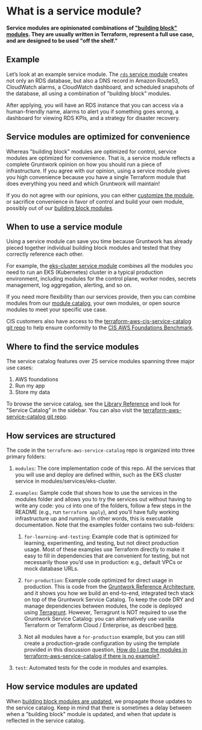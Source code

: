 # What is a service module?

**Service modules are opinionated combinations of ["building block" modules](./modules). They are usually written in Terraform, represent a full use case, and are designed to be used "off the shelf."**

## Example

Let’s look at an example service module. The [`rds` service module](/reference/services/data-storage/amazon-rds) creates not only an RDS database, but also a DNS record in Amazon Route53, CloudWatch alarms, a CloudWatch dashboard, and scheduled snapshots of the database, all using a combination of "building block" modules.

After applying, you will have an RDS instance that you can access via a human-friendly name, alarms to alert you if something goes wrong, a dashboard for viewing RDS KPIs, and a strategy for disaster recovery.

## Service modules are optimized for convenience

Whereas "building block" modules are optimized for control, service modules are optimized for convenience. That is, a service module reflects a complete Gruntwork opinion on how you should run a piece of infrastructure. If you agree with our opinion, using a service module gives you high convenience because you have a single Terraform module that does everything you need and which Gruntwork will maintain!

If you do not agree with our opinions, you can either [customize the module](/library/usage/customizing-modules), or sacrifice convenience in favor of control and build your own module, possibly out of our [building block modules](/library/overview/modules).

## When to use a service module

Using a service module can save you time because Gruntwork has already pieced together individual building block modules and tested that they correctly reference each other.

For example, the [eks-cluster service module](/reference/services/app-orchestration/amazon-eks) combines all the modules you need to run an EKS (Kubernetes) cluster in a typical production environment, including modules for the control plane, worker nodes, secrets management, log aggregation, alerting, and so on.

If you need more flexibility than our services provide, then you can combine modules from our [module catalog](./modules#where-to-find-the-building-block-modules), your own modules, or open source modules to meet your specific use case.

CIS customers also have access to the [terraform-aws-cis-service-catalog git repo](https://github.com/gruntwork-io/terraform-aws-service-catalog) to help ensure conformity to the [CIS AWS Foundations Benchmark](https://gruntwork.io/achieve-compliance/).

## Where to find the service modules

The service catalog features over 25 service modules spanning three major use cases:

1. AWS foundations
2. Run my app
3. Store my data

To browse the service catalog, see the [Library Reference](/library/reference/) and look for "Service Catalog" in the sidebar. You can also visit the [terraform-aws-service-catalog git repo](https://github.com/gruntwork-io/terraform-aws-service-catalog).

## How services are structured

The code in the `terraform-aws-service-catalog` repo is organized into three primary folders:

1. `modules`: The core implementation code of this repo. All the services that you will use and deploy are defined within, such as the EKS cluster service in modules/services/eks-cluster.

1. `examples`: Sample code that shows how to use the services in the modules folder and allows you to try the services out without having to write any code: you `cd` into one of the folders, follow a few steps in the README (e.g., run `terraform apply`), and you’ll have fully working infrastructure up and running. In other words, this is executable documentation. Note that the examples folder contains two sub-folders:

    1. `for-learning-and-testing`: Example code that is optimized for learning, experimenting, and testing, but not
      direct production usage. Most of these examples use Terraform directly to make it easy to fill in dependencies
      that are convenient for testing, but not necessarily those you’d use in production: e.g., default VPCs or mock
      database URLs.

    1. `for-production`: Example code optimized for direct usage in production. This is code from the [Gruntwork Reference
      Architecture](https://gruntwork.io/reference-architecture/), and it shows you how we build an end-to-end,
      integrated tech stack on top of the Gruntwork Service Catalog. To keep the code DRY and manage dependencies
      between modules, the code is deployed using [Terragrunt](https://terragrunt.gruntwork.io/). However, Terragrunt
      is NOT required to use the Gruntwork Service Catalog: you can alternatively use vanilla Terraform or Terraform
      Cloud / Enterprise, as described [here](https://docs.gruntwork.io/reference/services/intro/deploy-new-infrastructure#how-to-deploy-terraform-code-from-the-service-catalog).

    1. Not all modules have a `for-production` example, but you can still create a production-grade configuration by
       using the template provided in this discussion question, [How do I use the modules in terraform-aws-service-catalog
       if there is no example?](https://github.com/gruntwork-io/knowledge-base/discussions/360#discussioncomment-25705480).

1. `test`: Automated tests for the code in modules and examples.

## How service modules are updated

When [building block modules are updated](/library/overview/modules#how-modules-are-updated), we propagate those updates to the service catalog. Keep in mind that there is sometimes a delay between when a "building block" module is updated, and when that update is reflected in the service catalog.

<!-- ##DOCS-SOURCER-START
{
  "sourcePlugin": "local-copier",
  "hash": "fd5691d340b397d6dc47f5eb5e9f153f"
}
##DOCS-SOURCER-END -->
